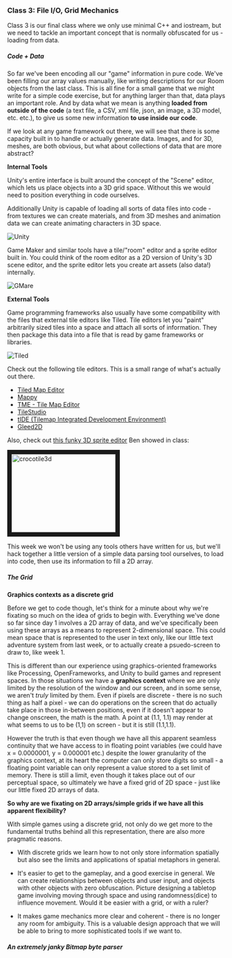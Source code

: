 ### Class 3: File I/O, Grid Mechanics

Class 3 is our final class where we only use minimal C++ and iostream, but we need to tackle an important concept that is normally obfuscated for us - loading from data. 

##### Code + Data

So far we've been encoding all our "game" information in pure code. We've been filling our array values manually, like writing descriptions for our Room objects from the last class. This is all fine for a small game that we might write for a simple code exercise, but for anything larger than that, data plays an important role. And by data what we mean is anything **loaded from outside of the code** (a text file, a CSV, xml file, json, an image, a 3D model, etc. etc.), to give us some new information **to use inside our code**.

If we look at any game framework out there, we will see that there is some capacity built in to handle or actually generate data. Images, and for 3D, meshes, are both obvious, but what about collections of data that are more abstract?

**Internal Tools**

Unity's entire interface is built around the concept of the "Scene" editor, which lets us place objects into a 3D grid space. Without this we would need to position everything in code ourselves. 

Additionally Unity is capable of loading all sorts of data files into code - from textures we can create materials, and from 3D meshes and animation data we can create animating characters in 3D space.

![Unity](https://raw.githubusercontent.com/whoisbma/Game-Aesthetics-SP15/master/class-03-fileIO/images/unity.jpg)

Game Maker and similar tools have a tile/"room" editor and a sprite editor built in. You could think of the room editor as a 2D version of Unity's 3D scene editor, and the sprite editor lets you create art assets (also data!) internally.

![GMare](https://raw.githubusercontent.com/whoisbma/Game-Aesthetics-SP15/master/class-03-fileIO/images/gmare.png)

**External Tools**

Game programming frameworks also usually have some compatibility with the files that external tile editors like Tiled. Tile editors let you "paint" arbitrarily sized tiles into a space and attach all sorts of information. They then package this data into a file that is read by game frameworks or libraries.

![Tiled](https://raw.githubusercontent.com/whoisbma/Game-Aesthetics-SP15/master/class-03-fileIO/images/Tiled.png)

Check out the following tile editors. This is a small range of what's actually out there.

* [Tiled Map Editor](http://www.mapeditor.org/)
* [Mappy](http://tilemap.co.uk/mappy.php)
* [TME - Tile Map Editor](http://tilemapeditor.com/)
* [TileStudio](http://tilestudio.sourceforge.net/)
* [tIDE (Tilemap Integrated Development Environment)](http://tide.codeplex.com/)
* [Gleed2D](https://github.com/SteveDunn/Gleed2D/wiki)

Also, check out [this funky 3D sprite editor](http://www.crocotile3d.com/) Ben showed in class: 

<a href="http://www.youtube.com/watch?feature=player_embedded&v5enKH9pz7oY
" target="_blank"><img src="http://img.youtube.com/vi/5enKH9pz7oY/0.jpg" 
alt="crocotile3d" width="240" height="180" border="10" /></a>

This week we won't be using any tools others have written for us, but we'll hack together a little version of a simple data parsing tool ourselves, to load into code, then use its information to fill a 2D array.

##### The Grid

**Graphics contexts as a discrete grid**

Before we get to code though, let's think for a minute about why we're fixating so much on the idea of grids to begin with. Everything we've done so far since day 1 involves a 2D array of data, and we've specifically been using these arrays as a means to represent 2-dimensional space. This could mean space that is represented to the user in text only, like our little text adventure system from last week, or to actually create a psuedo-screen to draw to, like week 1. 

This is different than our experience using graphics-oriented frameworks like Processing, OpenFrameworks, and Unity to build games and represent spaces. In those situations we have a **graphics context** where we are only limited by the resolution of the window and our screen, and in some sense, we aren't *truly* limited by them. Even if pixels are discrete - there is no such thing as half a pixel - we can do operations on the screen that do actually take place in those in-between positions, even if it doesn't appear to change onscreen, the math is the math. A point at (1.1, 1.1) may render at what seems to us to be (1,1) on screen - but it is still (1.1,1.1).

However the truth is that even though we have all this apparent seamless continuity that we have access to in floating point variables (we could have x = 0.0000001, y = 0.000001 etc.) despite the lower granularity of the graphics context, at its heart the computer can only store digits so small - a floating point variable can only represent a value stored to a set limit of memory. There is still a limit, even though it takes place out of our perceptual space, so ultimately we have a fixed grid of 2D space - just like our little fixed 2D arrays of data.

**So why are we fixating on 2D arrays/simple grids if we have all this apparent flexibility?**

With simple games using a discrete grid, not only do we get more to the fundamental truths behind all this representation, there are also more pragmatic reasons.

* With discrete grids we learn how to not only store information spatially but also see the limits and applications of spatial metaphors in general.

* It's easier to get to the gameplay, and a good exercise in general. We can create relationships between objects and user input, and objects with other objects with zero obfuscation. Picture designing a tabletop game involving moving through space and using randomness(dice) to influence movement. Would it be easier with a grid, or with a ruler?

* It makes game mechanics more clear and coherent - there is no longer any room for ambiguity. This is a valuable design approach that we will be able to bring to more sophisticated tools if we want to.

##### An extremely janky Bitmap byte parser





